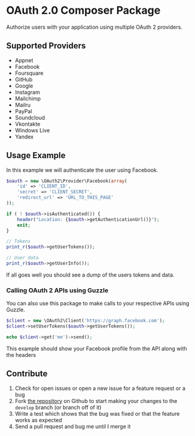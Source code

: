 # OAuth 2.0 Composer Package

Authorize users with your application using multiple OAuth 2 providers.

## Supported Providers

- Appnet
- Facebook
- Foursquare
- GitHub
- Google
- Instagram
- Mailchimp
- Mailru
- PayPal
- Soundcloud
- Vkontakte
- Windows Live
- Yandex

## Usage Example

In this example we will authenticate the user using Facebook.

```php
$oauth = new \OAuth2\Provider\Facebook(array(
	'id' => 'CLIENT_ID',
	'secret' => 'CLIENT_SECRET',
	'redirect_url' => 'URL_TO_THIS_PAGE'
));

if ( ! $oauth->isAuthenticated()) {
	header("Location: {$oauth->getAuthenticationUrl()}");
	exit;
}

// Tokens
print_r($oauth->getUserTokens());

// User data
print_r($oauth->getUserInfo());
```

If all goes well you should see a dump of the users tokens and data.

### Calling OAuth 2 APIs using Guzzle

You can also use this package to make calls to your respective APIs 
using Guzzle.

```php
$client = new \OAuth2\Client('https://graph.facebook.com');
$client->setUserTokens($oauth->getUserTokens());

echo $client->get('me')->send();
```

This example should show your Facebook profile from the API along with the headers

## Contribute

1. Check for open issues or open a new issue for a feature request or a bug
2. Fork [the repository][] on Github to start making your changes to the
    `develop` branch (or branch off of it)
3. Write a test which shows that the bug was fixed or that the feature works as expected
4. Send a pull request and bug me until I merge it

[the repository]: https://github.com/chrisnharvey/oauth2
